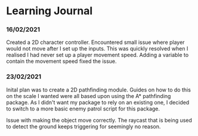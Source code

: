 # Learning Journal

### 16/02/2021

Created a 2D character controller. Encountered small issue where player would not move after I set up the inputs. This was quickly resolved when I realised I had never set up a player movement speed. Adding a variable to contain the movement speed fixed the issue.

### 23/02/2021

Inital plan was to create a 2D pathfinding module. Guides on how to do this on the scale I wanted were all based upon using the A* pathfinding package. As I didn't want my package to rely on an existing one, I decided to switch to a more basic enemy patrol script for this package.

Issue with making the object move correctly. The raycast that is being used to detect the ground keeps triggering for seemingly no reason.
